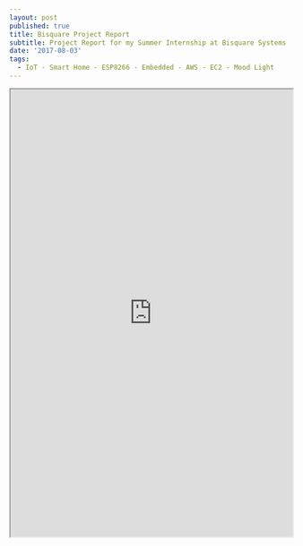 ```yaml
---
layout: post
published: true
title: Bisquare Project Report
subtitle: Project Report for my Summer Internship at Bisquare Systems
date: '2017-08-03'
tags:
  - IoT - Smart Home - ESP8266 - Embedded - AWS - EC2 - Mood Light
---
```

<iframe src="https://agastyaseth.wiki/Documents/bisq_report.pdf" width="100%" height="800"></iframe>
